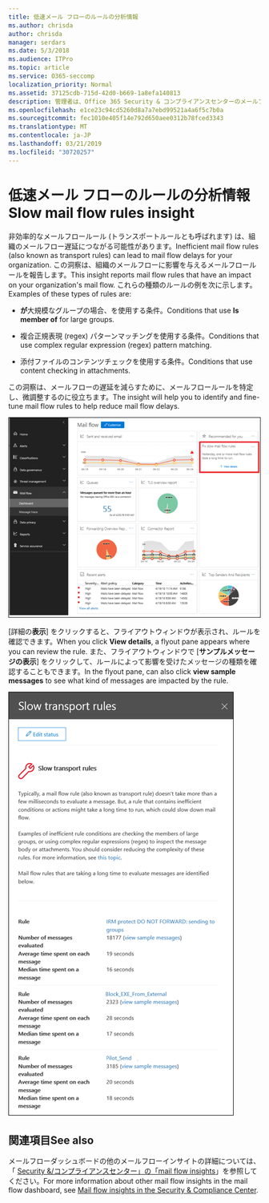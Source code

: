 ```yaml
---
title: 低速メール フローのルールの分析情報
ms.author: chrisda
author: chrisda
manager: serdars
ms.date: 5/3/2018
ms.audience: ITPro
ms.topic: article
ms.service: O365-seccomp
localization_priority: Normal
ms.assetid: 37125cdb-715d-42d0-b669-1a8efa140813
description: 管理者は、Office 365 Security & コンプライアンスセンターのメールフローダッシュボードに記載されている低速メールフロールールについて理解できます。
ms.openlocfilehash: e1ce23c94cd5260d8a7a7ebd99521a4a6f5c7b0a
ms.sourcegitcommit: fec1010e405f14e792d650aee0312b78fced3343
ms.translationtype: MT
ms.contentlocale: ja-JP
ms.lasthandoff: 03/21/2019
ms.locfileid: "30720257"
---
```

# <a name="slow-mail-flow-rules-insight"></a><span data-ttu-id="55a94-103">低速メール フローのルールの分析情報</span><span class="sxs-lookup"><span data-stu-id="55a94-103">Slow mail flow rules insight</span></span>

<span data-ttu-id="55a94-104">非効率的なメールフロールール (トランスポートルールとも呼ばれます) は、組織のメールフロー遅延につながる可能性があります。</span><span class="sxs-lookup"><span data-stu-id="55a94-104">Inefficient mail flow rules (also known as transport rules) can lead to mail flow delays for your organization.</span></span> <span data-ttu-id="55a94-105">この洞察は、組織のメールフローに影響を与えるメールフロールールを報告します。</span><span class="sxs-lookup"><span data-stu-id="55a94-105">This insight reports mail flow rules that have an impact on your organization's mail flow.</span></span> <span data-ttu-id="55a94-106">これらの種類のルールの例を次に示します。</span><span class="sxs-lookup"><span data-stu-id="55a94-106">Examples of these types of rules are:</span></span>

- <span data-ttu-id="55a94-107">**が**大規模なグループの場合、を使用する条件。</span><span class="sxs-lookup"><span data-stu-id="55a94-107">Conditions that use **Is member of** for large groups.</span></span>

- <span data-ttu-id="55a94-108">複合正規表現 (regex) パターンマッチングを使用する条件。</span><span class="sxs-lookup"><span data-stu-id="55a94-108">Conditions that use complex regular expression (regex) pattern matching.</span></span>

- <span data-ttu-id="55a94-109">添付ファイルのコンテンツチェックを使用する条件。</span><span class="sxs-lookup"><span data-stu-id="55a94-109">Conditions that use content checking in attachments.</span></span>

<span data-ttu-id="55a94-110">この洞察は、メールフローの遅延を減らすために、メールフロールールを特定し、微調整するのに役立ちます。</span><span class="sxs-lookup"><span data-stu-id="55a94-110">The insight will help you to identify and fine-tune mail flow rules to help reduce mail flow delays.</span></span>

![Office 365 Security & コンプライアンスセンターのメールフローダッシュボードに記載されている低速のメールフロールールの洞察](media/1dd90faa-f065-4b10-8b47-d35dc127fc26.png)

<span data-ttu-id="55a94-112">[詳細の**表示**] をクリックすると、フライアウトウィンドウが表示され、ルールを確認できます。</span><span class="sxs-lookup"><span data-stu-id="55a94-112">When you click **View details**, a flyout pane appears where you can review the rule.</span></span> <span data-ttu-id="55a94-113">また、フライアウトウィンドウで [**サンプルメッセージの表示**] をクリックして、ルールによって影響を受けたメッセージの種類を確認することもできます。</span><span class="sxs-lookup"><span data-stu-id="55a94-113">In the flyout pane, can also click **view sample messages** to see what kind of messages are impacted by the rule.</span></span>

![メールフローダッシュボードの [低速メールフロールールの詳細を表示する] をクリックした後のフライアウトウィンドウ](media/2cbd43b7-1f21-4338-a70c-7b50de5c69cd.png)

## <a name="see-also"></a><span data-ttu-id="55a94-115">関連項目</span><span class="sxs-lookup"><span data-stu-id="55a94-115">See also</span></span>

<span data-ttu-id="55a94-116">メールフローダッシュボードの他のメールフローインサイトの詳細については、「 [Security &/コンプライアンスセンター」の「mail flow insights](mail-flow-insights.md)」を参照してください。</span><span class="sxs-lookup"><span data-stu-id="55a94-116">For more information about other mail flow insights in the mail flow dashboard, see [Mail flow insights in the Security & Compliance Center](mail-flow-insights.md).</span></span>
